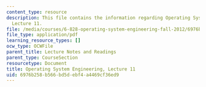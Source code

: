 ```yaml
---
content_type: resource
description: This file contains the information regarding Operating System Engineering,
  Lecture 11.
file: /media/courses/6-828-operating-system-engineering-fall-2012/6976b258b566bd5debf4a4469cf36ed9_MIT6_828F12_lec11_notes.pdf
file_type: application/pdf
learning_resource_types: []
ocw_type: OCWFile
parent_title: Lecture Notes and Readings
parent_type: CourseSection
resourcetype: Document
title: Operating System Engineering, Lecture 11
uid: 6976b258-b566-bd5d-ebf4-a4469cf36ed9
---
```

